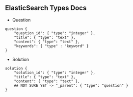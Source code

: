 ElasticSearch Types Docs
--------------------------

- Question
```
question {
	"question_id": { "type": "integer" },
	"title": { "type": "text" },
	"content": { "type": "text" },
	"keywords": { "type" : "keyword" }
}
```

- Solution
```
solution {
	"solution_id": { "type": "integer" },
	"title": { "type": "text" },
	"content": { "type": "text" },
	## NOT SURE YET -> "_parent": { "type": "question" }
}
```
